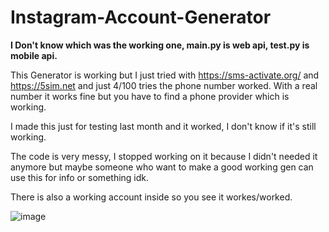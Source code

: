 # Instagram-Account-Generator

**I Don't know which was the working one, main.py is web api, test.py is mobile api.**

This Generator is working but I just tried with https://sms-activate.org/ and https://5sim.net and just 4/100 tries the phone number worked.
With a real number it works fine but you have to find a phone provider which is working.

I made this just for testing last month and it worked, I don't know if it's still working. 

The code is very messy, I stopped working on it because I didn't needed it anymore but maybe someone who want to make a good working gen can use this for info or something idk.


There is also a working account inside so you see it workes/worked.

![image](https://user-images.githubusercontent.com/82040488/205120511-e0a9c06a-5ec0-4db3-9706-b5b195555341.png)

